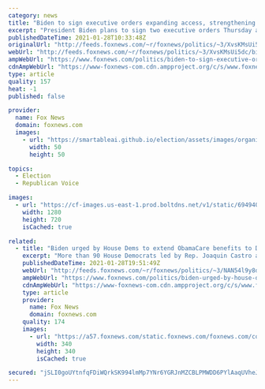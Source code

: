 ```yaml
---
category: news
title: "Biden to sign executive orders expanding access, strengthening Obamacare through special enrollment period"
excerpt: "President Biden plans to sign two executive orders Thursday aimed at getting more Americans signed up for health care by reopening the federal Health Insurance Marketplace during a special enrollment period of the Affordable Care Act."
publishedDateTime: 2021-01-28T10:33:48Z
originalUrl: "http://feeds.foxnews.com/~r/foxnews/politics/~3/XvsKMsUi5dc/biden-to-sign-executive-orders-to-expand-access-strengthen-obamacare-through-special-enrollment-period"
webUrl: "http://feeds.foxnews.com/~r/foxnews/politics/~3/XvsKMsUi5dc/biden-to-sign-executive-orders-to-expand-access-strengthen-obamacare-through-special-enrollment-period"
ampWebUrl: "https://www.foxnews.com/politics/biden-to-sign-executive-orders-to-expand-access-strengthen-obamacare-through-special-enrollment-period.amp"
cdnAmpWebUrl: "https://www-foxnews-com.cdn.ampproject.org/c/s/www.foxnews.com/politics/biden-to-sign-executive-orders-to-expand-access-strengthen-obamacare-through-special-enrollment-period.amp"
type: article
quality: 157
heat: -1
published: false

provider:
  name: Fox News
  domain: foxnews.com
  images:
    - url: "https://smartableai.github.io/election/assets/images/organizations/foxnews.com-50x50.jpg"
      width: 50
      height: 50

topics:
  - Election
  - Republican Voice

images:
  - url: "https://cf-images.us-east-1.prod.boltdns.net/v1/static/694940094001/315610d9-582f-4881-a5ac-41962b062276/a07fe9a0-d66c-4947-9b89-c7a2419e8962/1280x720/match/image.jpg"
    width: 1280
    height: 720
    isCached: true

related:
  - title: "Biden urged by House Dems to extend ObamaCare benefits to DACA recipients"
    excerpt: "More than 90 House Democrats led by Rep. Joaquin Castro are urging President Biden to extend ObamaCare health benefits to DACA recipients, in an effort some Republicans insist \"won't pass Congress\" if it were to be introduced as legislation."
    publishedDateTime: 2021-01-28T19:51:49Z
    webUrl: "http://feeds.foxnews.com/~r/foxnews/politics/~3/NAN54l9y8dg/biden-urged-by-house-dems-to-extend-obamacare-benefits-to-daca-recipients"
    ampWebUrl: "https://www.foxnews.com/politics/biden-urged-by-house-dems-to-extend-obamacare-benefits-to-daca-recipients.amp"
    cdnAmpWebUrl: "https://www-foxnews-com.cdn.ampproject.org/c/s/www.foxnews.com/politics/biden-urged-by-house-dems-to-extend-obamacare-benefits-to-daca-recipients.amp"
    type: article
    provider:
      name: Fox News
      domain: foxnews.com
    quality: 174
    images:
      - url: "https://a57.foxnews.com/static.foxnews.com/foxnews.com/content/uploads/2021/01/340/340/Vandana-Rambaran.jpg?ve=1&tl=1"
        width: 340
        height: 340
        isCached: true

secured: "jSLI0goUYtnfqFDiWQrkSK994lmMp7YNr6YGRJnMZCBLPMWDD6PYlAaqUVheJGnwaaQLq7fVp+9Bux2X0xyQwyuGE5+rEBTqikvyoP6ykZ4+jVGLi46+oj8qiC+UpxbIJxHGxZGJ5j+B8GZwR/TVkBK6d5w9b+g79BSp7hgVPguiX8kx2kuTMi3KB53EjO/zkG/JyYIFw1+QR8FYTPPPj2+4p/cZvMU0hgOrTKl61pzD7ojX96gftH2UISIFAM+P+UN4WBt+1Ga3wLpzmJe7j3f3XuNeK5qIVQeK+1MJg8z17EsHs01Ihcix/Wdcqgzs28zRL/GTlB8exQOkrqGECSMLLIapysSsbGzEKyQzW3A=;0lF6km2U+j7KRudFblzUpg=="
---
```


